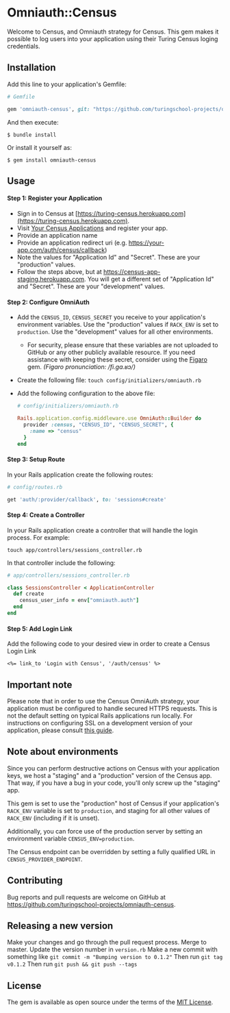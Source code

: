 # Omniauth::Census

Welcome to Census, and Omniauth strategy for Census. This gem makes it possible to log users into your application using their Turing Census loging credentials.

## Installation

Add this line to your application's Gemfile:

```ruby
# Gemfile

gem 'omniauth-census', git: "https://github.com/turingschool-projects/omniauth-census"
```

And then execute:

    $ bundle install

Or install it yourself as:

    $ gem install omniauth-census

## Usage

#### Step 1: Register your Application

*   Sign in to Census at [https://turing-census.herokuapp.com](https://turing-census.herokuapp.com).  
*   Visit [Your Census Applications](https://turing-census.herokuapp.com/oauth/applications) and register your app.
*   Provide an application name
*   Provide an application redirect uri (e.g. https://your-app.com/auth/census/callback)
*   Note the values for "Application Id" and "Secret". These are your "production" values.
*   Follow the steps above, but at <https://census-app-staging.herokuapp.com>. You will get a different set of "Application Id" and "Secret". These are your "development" values.


#### Step 2: Configure OmniAuth

*   Add the `CENSUS_ID`, `CENSUS_SECRET` you receive to your application's environment variables. Use the "production" values if `RACK_ENV` is set to `production`. Use the "development" values for all other environments.
    *   For security, please ensure that these variables are not uploaded to GitHub or any other publicly available resource. If you need assistance with keeping these secret, consider using the [Figaro](https://github.com/laserlemon/figaro) gem. _(Figaro pronunciation: /fi.ɡa.ʁɔ/)_

*   Create the following file:
    `touch config/initializers/omniauth.rb`

*   Add the following configuration to the above file:
    ```ruby
    # config/initializers/omniauth.rb

    Rails.application.config.middleware.use OmniAuth::Builder do
      provider :census, "CENSUS_ID", "CENSUS_SECRET", {
        :name => "census"
      }
    end
    ```

#### Step 3: Setup Route
In your Rails application create the following routes:
```ruby
# config/routes.rb

get 'auth/:provider/callback', to: 'sessions#create'
```
#### Step 4: Create a Controller
In your Rails application create a controller that will handle the login process. For example:

`touch app/controllers/sessions_controller.rb`

In that controller include the following:

```ruby
# app/controllers/sessions_controller.rb

class SessionsController < ApplicationController
  def create
    census_user_info = env["omniauth.auth"]
  end
end
```

#### Step 5: Add Login Link

Add the following code to your desired view in order to create a Census Login Link

`<%= link_to 'Login with Census', '/auth/census' %>`

## Important note
Please note that in order to use the Census OmniAuth strategy, your application must be configured to handle secured HTTPS requests. This is not the default setting on typical Rails applications run locally. For instructions on configuring SSL on a development version of your application, please consult [this guide](http://blog.napcs.com/2013/07/21/rails_ssl_simple_wa/).

## Note about environments

Since you can perform destructive actions on Census with your application keys, we host a "staging" and a "production" version of the Census app. That way, if you have a bug in your code, you'll only screw up the "staging" app.

This gem is set to use the "production" host of Census if your application's `RACK_ENV` variable is set to `production`, and staging for all other values of `RACK_ENV` (including if it is unset).

Additionally, you can force use of the production server by setting an environment variable `CENSUS_ENV=production`.

The Census endpoint can be overridden by setting a fully qualified URL in `CENSUS_PROVIDER_ENDPOINT`.

## Contributing

Bug reports and pull requests are welcome on GitHub at https://github.com/turingschool-projects/omniauth-census.

## Releasing a new version
Make your changes and go through the pull request process.
Merge to master.
Update the version number in `version.rb`
Make a new commit with something like `git commit -m "Bumping version to 0.1.2"`
Then run `git tag v0.1.2`
Then run `git push && git push --tags`

## License

The gem is available as open source under the terms of the [MIT License](http://opensource.org/licenses/MIT).
